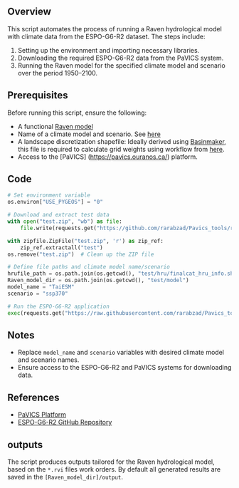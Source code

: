 ## Overview

This script automates the process of running a Raven hydrological model with climate data from the ESPO-G6-R2 dataset. The steps include:

1. Setting up the environment and importing necessary libraries.
2. Downloading the required ESPO-G6-R2 data from the PaVICS system.
3. Running the Raven model for the specified climate model and scenario over the period 1950–2100.

## Prerequisites

Before running this script, ensure the following:

- A functional [Raven model](https://raven.uwaterloo.ca/)
- Name of a climate model and scenario. See [here](https://github.com/Ouranosinc/ESPO-G)
- A landscape discretization shapefile: Ideally derived using [Basinmaker](https://hydrology.uwaterloo.ca/basinmaker/), this file is required to calculate grid weights using workflow from [here](https://github.com/julemai/GridWeightsGenerator/tree/main).
- Access to the [PaVICS] (https://pavics.ouranos.ca/) platform.

## Code

```python
# Set environment variable
os.environ["USE_PYGEOS"] = "0"

# Download and extract test data
with open("test.zip", "wb") as file:
    file.write(requests.get("https://github.com/rarabzad/Pavics_tools/raw/refs/heads/main/apply_ESPO_G6_R2/test.zip").content)

with zipfile.ZipFile("test.zip", 'r') as zip_ref:
    zip_ref.extractall("test")
os.remove("test.zip")  # Clean up the ZIP file

# Define file paths and climate model name/scenario
hrufile_path = os.path.join(os.getcwd(), "test/hru/finalcat_hru_info.shp")
Raven_model_dir = os.path.join(os.getcwd(), "test/model")
model_name = "TaiESM"
scenario = "ssp370"

# Run the ESPO-G6-R2 application
exec(requests.get("https://raw.githubusercontent.com/rarabzad/Pavics_tools/refs/heads/main/apply_ESPO_G6_R2/apply_ESPO_G6_R2.py").text)
```

## Notes

- Replace `model_name` and `scenario` variables with desired climate model and scenario names.
- Ensure access to the ESPO-G6-R2 and PaVICS systems for downloading data.

## References

- [PaVICS Platform](https://pavics.ouranos.ca/)
- [ESPO-G6-R2 GitHub Repository](https://github.com/Ouranosinc/ESPO-G)

## outputs

The script produces outputs tailored for the Raven hydrological model, based on the `*.rvi` files work orders. By default all generated results are saved in the `[Raven_model_dir]/output`.
